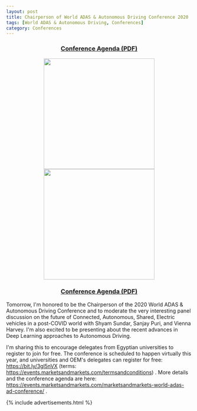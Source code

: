 ```yaml
---
layout: post
title: Chairperson of World ADAS & Autonomous Driving Conference 2020
tags: [World ADAS & Autonomous Driving, Conferences]
category: Conferences
---
```


<!---
Can be in the header above as header image:
bigimg: /post_images/TF_Cuda.png
Can be added here for subtitle:
<h2 style="text-align: center;"><strong>Distracted Driver Dataset</strong></h2>
<h4 style="text-align: center;"><strong>Hesham M. Eraqi <sup>1,3,*</sup>, Yehya Abouelnaga <sup>2,*</sup>, Mohamed H. Saad <sup>3</sup>, Mohamed N. Moustafa <sup>1</sup></strong></h4>
<p style="text-align: center;"><sup>1 </sup>The American University in Cairo<br /> <sup>2 </sup>Technical University of Munich<br /> <sup>3 </sup>Valeo Egypt<br /> <sup>* </sup>Both authors equally contributed to this work.</p>
-->

<center><b><h3> <a href="https://heshameraqi.github.io/docs/World ADAS & AD Conference 2020_Agenda.pdf">Conference Agenda (PDF)</a> </h3></b></center>
<center>
<img src="https://heshameraqi.github.io/post_images/World ADAS & AD Conference_panel_1.jpg" height="300">
<img src="https://heshameraqi.github.io/post_images/World ADAS & AD Conference_panel_2.png" height="300">
</center>

<center><b><h3> <a href="https://heshameraqi.github.io/_docs/World ADAS & AD Conference 2020_Agenda.pdf">Conference Agenda (PDF)</a> </h3></b></center>

Tomorrow, I'm honored to be the Chairperson of the 2020 World ADAS & Autonomous Driving Conference and to moderate the very interesting panel discussion on the future of Connected, Autonomous, Shared, Electric vehicles in a post-COVID world with Shyam Sundar, Sanjay Puri, and Vienna Harvey. I'm also excited to be presenting about the recent advances in Deep Learning approaches to Autonomous Driving.

I'm sharing this to encourage delegates from Egyptian universities to register to join for free. The conference is scheduled to happen virtually this year, and universities and OEM's delegates can register for free: https://bit.ly/3gl5nVX (terms: https://events.marketsandmarkets.com/termsandconditions) . More details and the conference agenda are here: https://events.marketsandmarkets.com/marketsandmarkets-world-adas-ad-conference/ .

{% include advertisements.html %}
